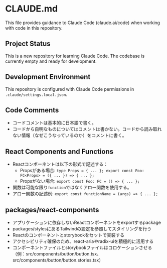 # CLAUDE.md

This file provides guidance to Claude Code (claude.ai/code) when working with code in this repository.

## Project Status

This is a new repository for learning Claude Code. The codebase is currently empty and ready for development.

## Development Environment

This repository is configured with Claude Code permissions in `.claude/settings.local.json`.

## Code Comments

- コードコメントは基本的に日本語で書く。
- コードから自明なものについてはコメントは書かない。コードから読み取れない情報（なぜこうなっているのか）をコメントに書く。

## React Components and Functions

- Reactコンポーネントは以下の形式で記述する：
  - Propsがある場合: `type Props = { ... }; export const Foo: FC<Props> = ({ ... }) => { ... };`
  - Propsがない場合: `export const Foo: FC = () => { ... };`
- 関数は可能な限り`function`ではなくアロー関数を使用する。
- アロー関数の記述例: `export const functionName = (args) => { ... };`

## packages/react-components

- アプリケーションに依存しないReactコンポーネントをexportするpackage
- packages/stylesにあるTailwindの設定を参照してスタイリングを行う
- Reactのコンポーネントとstorybookをセットで実装する
- アクセシビリティ確保のため、react-ariaやradix-uiを積極的に活用する
- コンポーネントファイルとstorybookファイルはコロケーションさせる（例：src/components/button/button.tsx、src/components/button/button.stories.tsx）
